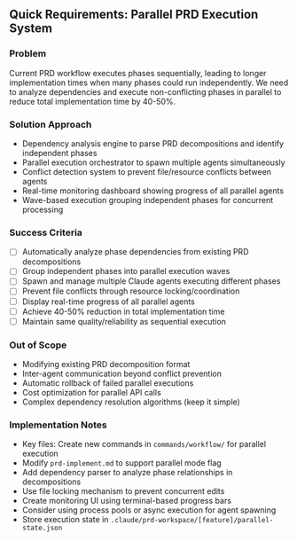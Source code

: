 ## Quick Requirements: Parallel PRD Execution System

### Problem
Current PRD workflow executes phases sequentially, leading to longer implementation times when many phases could run independently. We need to analyze dependencies and execute non-conflicting phases in parallel to reduce total implementation time by 40-50%.

### Solution Approach
- Dependency analysis engine to parse PRD decompositions and identify independent phases
- Parallel execution orchestrator to spawn multiple agents simultaneously 
- Conflict detection system to prevent file/resource conflicts between agents
- Real-time monitoring dashboard showing progress of all parallel agents
- Wave-based execution grouping independent phases for concurrent processing

### Success Criteria
- [ ] Automatically analyze phase dependencies from existing PRD decompositions
- [ ] Group independent phases into parallel execution waves
- [ ] Spawn and manage multiple Claude agents executing different phases
- [ ] Prevent file conflicts through resource locking/coordination
- [ ] Display real-time progress of all parallel agents
- [ ] Achieve 40-50% reduction in total implementation time
- [ ] Maintain same quality/reliability as sequential execution

### Out of Scope
- Modifying existing PRD decomposition format
- Inter-agent communication beyond conflict prevention
- Automatic rollback of failed parallel executions
- Cost optimization for parallel API calls
- Complex dependency resolution algorithms (keep it simple)

### Implementation Notes
- Key files: Create new commands in `commands/workflow/` for parallel execution
- Modify `prd-implement.md` to support parallel mode flag
- Add dependency parser to analyze phase relationships in decompositions
- Use file locking mechanism to prevent concurrent edits
- Create monitoring UI using terminal-based progress bars
- Consider using process pools or async execution for agent spawning
- Store execution state in `.claude/prd-workspace/[feature]/parallel-state.json`
